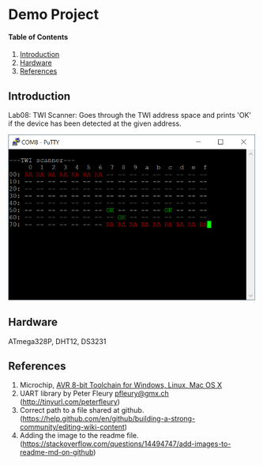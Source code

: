 
# Demo Project

#### Table of Contents

1. [Introduction](#introduction)
2. [Hardware](#hardware)
3. [References](#references)


## Introduction

Lab08: TWI Scanner: Goes through the TWI address space and prints 'OK' if the device has been detected at the given address.

<img src="https://github.com/jitka-svobodova/Digital-electronics-2/blob/master/08-twi_scan/twi_scanner.png" width="500">


## Hardware

ATmega328P, DHT12, DS3231


## References

1. Microchip, [AVR 8-bit Toolchain for Windows, Linux, Mac OS X](https://www.microchip.com/mplab/avr-support/avr-and-arm-toolchains-c-compilers)
2. UART library by Peter Fleury <pfleury@gmx.ch> (http://tinyurl.com/peterfleury)
3. Correct path to a file shared at github. (https://help.github.com/en/github/building-a-strong-community/editing-wiki-content)
4. Adding the image to the readme file. (https://stackoverflow.com/questions/14494747/add-images-to-readme-md-on-github)

